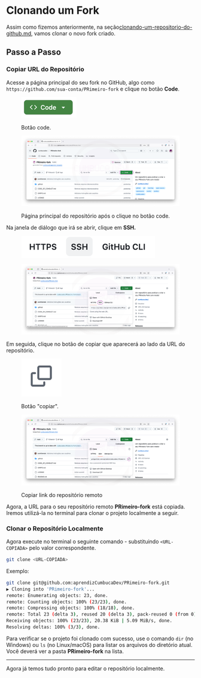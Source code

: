 # Clonando um Fork

Assim como fizemos anteriormente, na seção[clonando-um-repositorio-do-github.md](../../dia-9-git-remoto/github-interagindo-com-o-repositorio-remoto-hello-world/clonando-um-repositorio-do-github.md "mention"), vamos clonar o novo fork criado.

## Passo a Passo

### Copiar URL do Repositório

Acesse a página principal do seu fork no GitHub, algo como `https://github.com/sua-conta/PRimeiro-fork` e clique no botão **Code**.

<figure><img src="../../.gitbook/assets/image (2) (1).png" alt="" width="147"><figcaption><p>Botão code.</p></figcaption></figure>

<figure><img src="../../.gitbook/assets/169 clone fork.png" alt=""><figcaption><p>Página principal do repositório após o clique no botão code.</p></figcaption></figure>

Na janela de diálogo que irá se abrir, clique em **SSH.**

<figure><img src="../../.gitbook/assets/image (6).png" alt=""><figcaption></figcaption></figure>

<figure><img src="../../.gitbook/assets/170 clone fork 2.png" alt=""><figcaption></figcaption></figure>

Em seguida, clique no botão de copiar que aparecerá ao lado da URL do repositório.

<figure><img src="../../.gitbook/assets/image (1) (1) (1) (1).png" alt="" width="108"><figcaption><p>Botão "copiar".</p></figcaption></figure>

<figure><img src="../../.gitbook/assets/171 clone fork 3.png" alt=""><figcaption><p>Copiar link do repositório remoto</p></figcaption></figure>

Agora, a URL para o seu repositório remoto **PRimeiro-fork** está copiada. Iremos utilizá-la no terminal para clonar o projeto localmente a seguir.

### Clonar o Repositório Localmente

Agora execute no terminal o seguinte comando - substituindo `<URL-COPIADA>` pelo valor correspondente.

```bash
git clone <URL-COPIADA>
```

Exemplo:

```bash
git clone git@github.com:aprendizCumbucaDev/PRimeiro-fork.git
▶ Cloning into 'PRimeiro-fork'...
remote: Enumerating objects: 23, done.
remote: Counting objects: 100% (23/23), done.
remote: Compressing objects: 100% (18/18), done.
remote: Total 23 (delta 3), reused 20 (delta 3), pack-reused 0 (from 0)
Receiving objects: 100% (23/23), 20.38 KiB | 5.09 MiB/s, done.
Resolving deltas: 100% (3/3), done.
```

Para verificar se o projeto foi clonado com sucesso, use o comando `dir` (no Windows) ou `ls` (no Linux/macOS) para listar os arquivos do diretório atual. Você deverá ver a pasta **PRimeiro-fork** na lista.

***

Agora já temos tudo pronto para editar o repositório localmente.
